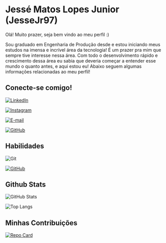 # Jessé Matos Lopes Junior (JesseJr97)

Olá! Muito prazer, seja bem vindo ao meu perfil :)

Sou graduado em Engenharia de Produção desde e estou iniciando meus estudos na imensa e incrível área da tecnologia! É um prazer pra mim que sempre tive interesse nessa área. Com todo o desenvolvimento rápido e crescimento dessa área eu sabia que deveria começar a entender esse mundo o quanto antes, e aqui estou eu! Abaixo seguem algumas informações relacionadas ao meu perfil!

## Conecte-se comigo!

[![LinkedIn](https://img.shields.io/badge/LinkedIn-0077B5?style=for-the-badge&logo=linkedin&logoColor=white)](https://www.linkedin.com/in/jessé-matos-lopes-junior-850629267/)

[![Instagram](https://img.shields.io/badge/-Instagram-%23E4405F?style=for-the-badge&logo=instagram&logoColor=white)](https://www.instagram.com/JesseJunior97/)

[![E-mail](https://img.shields.io/badge/-Email-000?style=for-the-badge&logo=microsoft-outlook&logoColor=007BFF)](mailto:juniorlopees2204@gmail.com)

[![GitHub](https://img.shields.io/badge/GitHub-100000?style=for-the-badge&logo=github&logoColor=white)](https://github.com/JesseJr97)

## Habilidades

![Git](https://img.shields.io/badge/GIT-E44C30?style=for-the-badge&logo=git&logoColor=white)

[![GitHub](https://img.shields.io/badge/GitHub-100000?style=for-the-badge&logo=github&logoColor=white)](https://github.com/JesseJr97)

## Github Stats

![GitHub Stats](https://github-readme-stats.vercel.app/api?username=JesseJr97&theme=transparent&bg_color=6666ff&border_color=000&show_icons=true&icon_color=ffff00&title_color=ffff00&text_color=FFF)

![Top Langs](https://github-readme-stats-git-masterrstaa-rickstaa.vercel.app/api/top-langs/?username=JesseJr97&bg_color=6666ff&border_color=000&title_color=ffff00&text_color=FFF)

## Minhas Contribuições

[![Repo Card](https://github-readme-stats.vercel.app/api/pin/?username=JesseJr97&repo=dio-lab-open-source&bg_color=6666ff&border_color=000&show_icons=true&icon_color=ffff00&title_color=ffff00&text_color=FFF)](https://github.com/JesseJr97/dio-lab-open-source)